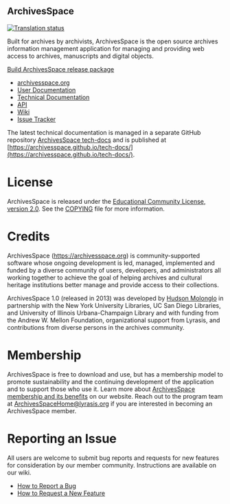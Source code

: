 ArchivesSpace 
--------------------

[![Translation status](https://hosted.weblate.org/widgets/archivesspace-interfaces/-/svg-badge.svg)](https://hosted.weblate.org/engage/archivesspace-interfaces/)


Built for archives by archivists, ArchivesSpace is the open source archives information management application for managing and providing web access to archives, manuscripts and digital objects.

[Build ArchivesSpace release package](https://github.com/archivesspace/archivesspace/workflows/Build%20ArchivesSpace%20release%20package/badge.svg?branch=master)

* [archivesspace.org](http://archivesspace.org)
* [User Documentation](https://docs.archivesspace.org/)
* [Technical Documentation](https://archivesspace.github.io/tech-docs/)
* [API](http://archivesspace.github.io/archivesspace/api)
* [Wiki](http://wiki.archivesspace.org)
* [Issue Tracker](http://development.archivesspace.org)

The latest technical documentation is managed in a separate GitHub repository [ArchivesSpace tech-docs](https://github.com/archivesspace/tech-docs) and is published at
[https://archivesspace.github.io/tech-docs/](https://archivesspace.github.io/tech-docs/).

# License

ArchivesSpace is released under the [Educational Community License, version 2.0](https://opensource.org/license/ecl-2-0/). See the [COPYING](COPYING) file for more information.

# Credits

ArchivesSpace (https://archivesspace.org) is community-supported software whose ongoing development is led, managed, implemented and funded by a diverse community of users, developers, and administrators all working together to achieve the goal of helping archives and cultural heritage institutions better manage and provide access to their collections.

ArchivesSpace 1.0 (released in 2013) was developed by [Hudson Molonglo](http://www.hudsonmolonglo.com) in partnership with the New York University Libraries,
UC San Diego Libraries, and University of Illinois Urbana-Champaign Library and with
funding from the Andrew W. Mellon Foundation, organizational support from
Lyrasis, and contributions from diverse persons in the archives community.

# Membership

ArchivesSpace is free to download and use, but has a membership model to promote sustainability and the continuing development of the application and to support those who use it. Learn more about [ArchivesSpace membership and its benefits](https://archivesspace.org/community/member-benefits) on our website. Reach out to the program team at ArchivesSpaceHome@lyrasis.org if you are interested in becoming an ArchivesSpace member.

# Reporting an Issue

All users are welcome to submit bug reports and requests for new features for consideration by our member community. Instructions are available on our wiki.

* [How to Report a Bug](https://archivesspace.atlassian.net/wiki/spaces/ADC/pages/19202056/How+to+Report+a+Bug)
* [How to Request a New Feature](https://archivesspace.atlassian.net/wiki/spaces/ADC/pages/19202060/How+to+Request+a+New+Feature)
